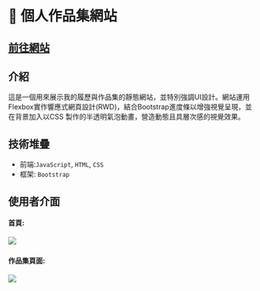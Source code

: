 📑 個人作品集網站
===

[前往網站](https://jackyfang-portfolio.netlify.app/)
--

介紹
---
這是一個用來展示我的履歷與作品集的靜態網站，並特別強調UI設計。網站運用Flexbox實作響應式網頁設計(RWD)，結合Bootstrap進度條以增強視覺呈現，並在背景加入以CSS 製作的半透明氣泡動畫，營造動態且具層次感的視覺效果。


技術堆疊
---
* 前端:`JavaScript`, `HTML`, `CSS`
* 框架: `Bootstrap`


使用者介面
---
    
#### 首頁:
![](pictures/나에대한이야기.png)

#### 作品集頁面:
![](pictures/포트폴리오.png)

